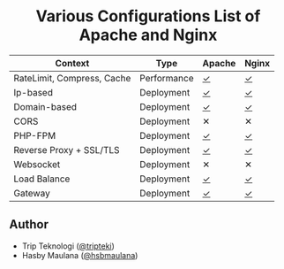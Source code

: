 <h1 align="center">Various Configurations List of Apache and Nginx</h1>

| Context                    | Type        | Apache | Nginx |
| -------------------------- | ----------- | ------ | ----- |
| RateLimit, Compress, Cache | Performance | [✓](https://github.com/tripteki/configurations/blob/main/apache/basic/httpd.conf) | [✓](https://github.com/tripteki/configurations/blob/main/nginx/basic/nginx.conf)
| Ip-based                   | Deployment  | [✓](https://github.com/tripteki/configurations/blob/main/apache/basic/httpd-ipbased.conf) | [✓](https://github.com/tripteki/configurations/blob/main/nginx/basic/nginx-ipbased.conf) |
| Domain-based               | Deployment  | [✓](https://github.com/tripteki/configurations/blob/main/apache/basic/httpd-domainbased.conf) | [✓](https://github.com/tripteki/configurations/blob/main/nginx/basic/nginx-domainbased.conf) |
| CORS                       | Deployment  | ✕      | ✕      |
| PHP-FPM                    | Deployment  | [✓](https://github.com/tripteki/configurations/blob/main/apache/fpm/httpd.conf) | [✓](https://github.com/tripteki/configurations/blob/main/nginx/fpm/nginx.conf)
| Reverse Proxy + SSL/TLS    | Deployment  | [✓](https://github.com/tripteki/configurations/tree/main/apache/reverse_proxy) | [✓](https://github.com/tripteki/configurations/tree/main/nginx/reverse_proxy)
| Websocket                  | Deployment  | ✕      | ✕      |
| Load Balance               | Deployment  | [✓](https://github.com/tripteki/configurations/tree/main/apache/load_balance/httpd.conf) | [✓](https://github.com/tripteki/configurations/tree/main/nginx/load_balance/nginx.conf)
| Gateway                    | Deployment  | [✓](https://github.com/tripteki/configurations/tree/main/apache/gateway/httpd.conf) | [✓](https://github.com/tripteki/configurations/tree/main/nginx/gateway/nginx.conf)

Author
---

- Trip Teknologi ([@tripteki](https://linkedin.com/company/tripteki))
- Hasby Maulana ([@hsbmaulana](https://linkedin.com/in/hsbmaulana))
